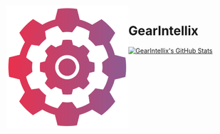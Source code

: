 <a href="https://github.com/gearintellix">
  <img src="https://raw.githubusercontent.com/gearintellix/gearintellix/main/gearintellix.svg" alt="gearintellix" align="left" height="275" />
</a>

# GearIntellix

<a href="https://github.com/gearintellix">
  <img src="https://github-readme-stats.vercel.app/api?username=gearintellix&show_icons=true&bg_color=67.5,EC2F4B,8C5C95&title_color=fff&text_color=fff&icon_color=fff&hide_border=true&count_private=true&hide_title=true" alt="GearIntellix's GitHub Stats" />
</a>

<!--
### Hi there 👋

Here are some ideas to get you started:

- 🔭 I’m currently working on ...
- 🌱 I’m currently learning ...
- 👯 I’m looking to collaborate on ...
- 🤔 I’m looking for help with ...
- 💬 Ask me about ...
- 📫 How to reach me: ...
- 😄 Pronouns: ...
- ⚡ Fun fact: ...
-->
